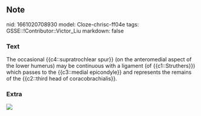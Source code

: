 ## Note
nid: 1661020708930
model: Cloze-chrisc-ff04e
tags: GSSE::!Contributor::Victor_Liu
markdown: false

### Text
The occasional {{c4::supratrochlear spur}} (on the anteromedial aspect of the lower humerus) may be continuous with a ligament (of {{c1::Struthers}}) which passes to the {{c3::medial epicondyle}} and represents the remains of the {{c2::third head of coracobrachialis}}.

### Extra
<img src="paste-81e07553fd93ec9cbb766cf9d452093a28bf68c1.jpg">
